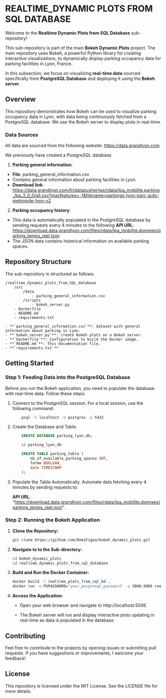 # REALTIME_DYNAMIC PLOTS FROM SQL DATABASE

Welcome to the **Realtime Dynamic Plots from SQL Database** sub-repository!

This sub-repository is part of the main  **Bokeh Dynamic Plots** project. The main repository uses Bokeh, a powerful Python library for creating interactive visualizations, to dynamically display parking occupancy data for parking facilities in Lyon, France.

In this subsection, we focus on visualizing **real-time data** sourced specifically from **PostgreSQL Database** and deploying it using the **Bokeh server**.

## Overview

This repository demonstrates how Bokeh can be used to visualize parking occupancy data in Lyon, with data being continuously fetched from a PostgreSQL database. We use the Bokeh server to display plots in real-time.

### Data Sources

All data are sourced from the following website: https://data.grandlyon.com

We previously have created a PostgreSQL database



1. **Parking general information**:

- **File**: parking_general_information.csv
- Contains general information about parking facilities in Lyon.
- **Download link**: https://data.grandlyon.com/fr/datapusher/ws/rdata/lpa_mobilite.parking_lpa_2_0_0/all.csv?maxfeatures=-1&filename=parkings-lyon-parc-auto-metropole-lyon-v2

2. **Parking occupancy history**:

 - This data is automatically populated in the PostgreSQL database by sending requests every 4 minutes to the following **API URL**:
https://download.data.grandlyon.com/files/rdata/lpa_mobilite.donnees/parking_temps_reel.json
- The JSON data contains historical information on available parking spaces.

## Repository Structure

The sub-repository is structured as follows:
```
/realtime_dynamic_plots_from_SQL_database
    /src
        /data
            - parking_general_information.csv
        /scripts
            - bokeh_server.py
    - Dockerfile
    - README.md
    - requirements.txt

- **`parking_general_information.csv`**: dataset with general information about parking in Lyon.
- **`bokeh_server.py`**: create Bokeh plots on a Bokeh server.
- **`Dockerfile`**: Configuration to build the Docker image.
- **`README.md`**: This documentation file.
- **`requirements.txt`**
```

## Getting Started

### Step 1: Feeding Data into the PostgreSQL Database

Before you run the Bokeh application, you need to populate the database with real-time data. Follow these steps:

1. Connect to the PostgreSQL session.
For a local session, use the following command:

    ```bash
        psql -h localhost -U postgres -p 5432
    ```

2. Create the Database and Table.

    ```sql
        CREATE DATABASE parking_lyon_db;

        \c parking_lyon_db

        CREATE TABLE parking_table (
            nb_of_available_parking_spaces INT,
            ferme BOOLEAN,
            date TIMESTAMP
        );
    ```

3. Populate the Table Automatically.
Automate data fetching every 4 minutes by sending requests to:

    **API URL**:
    "https://download.data.grandlyon.com/files/rdata/lpa_mobilite.donnees/parking_temps_reel.json".


### Step 2: Running the Bokeh Application

1. **Clone the Repository:**
   ```bash
   git clone https://github.com/RemiFigea/bokeh_dynamic_plots.git
   
2. **Navigate to to the Sub-directory:**
   ```bash
   cd bokeh_dynamic_plots
   cd realtime_dynamic_plots_from_sql_database

3. **Build and Run the Docker Container:**
   ```bash
   docker build -t realtime_plots_from_sql_bd .
   docker run -e PGPASSWORD="your_posgresql_password" -p 5006:5006 realtime_plots_from_sql_bd

4. **Access the Application:**
   - Open your web browser and navigate to http://localhost:5006.

   - The Bokeh server will run and display interactive plots updating in real-time as data is populated in the database.
   
## Contributing

Feel free to contribute to the projects by opening issues or submitting pull requests. If you have suggestions or improvements, I welcome your feedback!

## License

This repository is licensed under the MIT License. See the LICENSE file for more details.


